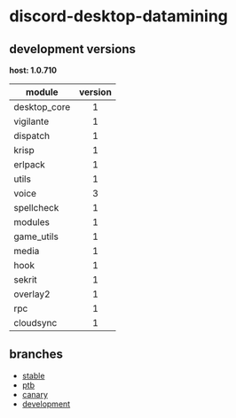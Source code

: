 # discord-desktop-datamining

## development versions

**host: 1.0.710**

| module | version |
| ------ | :-----: |
| desktop_core | 1 |
| vigilante | 1 |
| dispatch | 1 |
| krisp | 1 |
| erlpack | 1 |
| utils | 1 |
| voice | 3 |
| spellcheck | 1 |
| modules | 1 |
| game_utils | 1 |
| media | 1 |
| hook | 1 |
| sekrit | 1 |
| overlay2 | 1 |
| rpc | 1 |
| cloudsync | 1 |

## branches

- [stable](https://github.com/OpenAsar/discord-desktop-datamining/tree/stable)
- [ptb](https://github.com/OpenAsar/discord-desktop-datamining/tree/ptb)
- [canary](https://github.com/OpenAsar/discord-desktop-datamining/tree/canary)
- [development](https://github.com/OpenAsar/discord-desktop-datamining/tree/development)